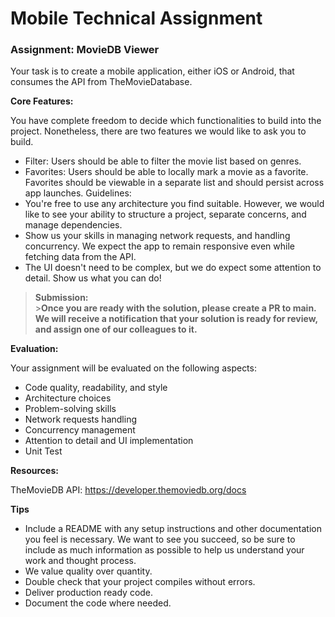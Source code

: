 # Mobile Technical Assignment

### Assignment: MovieDB Viewer

Your task is to create a mobile application, either iOS or Android, that consumes the API from TheMovieDatabase.

**Core Features:**

You have complete freedom to decide which functionalities to build into the project. Nonetheless, there are two features we would like to ask you to build.

- Filter: Users should be able to filter the movie list based on genres.
- Favorites: Users should be able to locally mark a movie as a favorite. Favorites should be viewable in a separate list and should persist across app launches.
  Guidelines:
- You're free to use any architecture you find suitable. However, we would like to see your ability to structure a project, separate concerns, and manage dependencies.
- Show us your skills in managing network requests, and handling concurrency. We expect the app to remain responsive even while fetching data from the API.
- The UI doesn't need to be complex, but we do expect some attention to detail. Show us what you can do!

> **Submission:**<br> >**Once you are ready with the solution, please create a PR to main. We will receive a notification that your solution is ready for review, and assign one of our colleagues to it.**

**Evaluation:**

Your assignment will be evaluated on the following aspects:

- Code quality, readability, and style
- Architecture choices
- Problem-solving skills
- Network requests handling
- Concurrency management
- Attention to detail and UI implementation
- Unit Test

**Resources:**

TheMovieDB API: https://developer.themoviedb.org/docs

**Tips**

- Include a README with any setup instructions and other documentation you feel is necessary. We want to see you succeed, so be sure to include as much information as possible to help us understand your work and thought process.
- We value quality over quantity.
- Double check that your project compiles without errors.
- Deliver production ready code.
- Document the code where needed.
